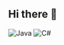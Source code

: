 ## Hi there 👋
![Java](https://img.shields.io/badge/-Java-090909?style=for-the-badge&logoColor=Java)
![C#](https://img.shields.io/badge/-Java-090909?style=for-the-badge&logo=C#)
